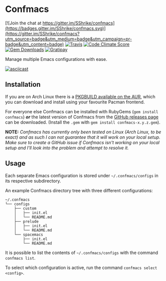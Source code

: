 # Confmacs

[![Join the chat at https://gitter.im/SShrike/confmacs](https://badges.gitter.im/SShrike/confmacs.svg)](https://gitter.im/SShrike/confmacs?utm_source=badge&utm_medium=badge&utm_campaign=pr-badge&utm_content=badge)
[![Travis](https://img.shields.io/travis/SShrike/confmacs.svg)](https://travis-ci.org/SShrike/confmacs)
[![Code Climate Score](https://img.shields.io/codeclimate/github/SShrike/confmacs.svg)](https://codeclimate.com/github/SShrike/confmacs)
[![Gem Downloads](https://img.shields.io/gem/dv/confmacs/0.2.0.svg)](https://rubygems.org/gems/confmacs)
[![Gratipay](https://img.shields.io/gratipay/SShrike.svg)](https://gratipay.com/~SShrike/)

Manage multiple Emacs configurations with ease.

[![asciicast](https://asciinema.org/a/23286.png)](https://asciinema.org/a/23286)

## Installation
If you are on Arch Linux there is a
[PKGBUILD available on the AUR](https://aur4.archlinux.org/packages/confmacs/),
which you can download and install using your favourite Pacman frontend.

For everyone else Confmacs can be installed with RubyGems
(`gem install confmacs`) _**or**_ the latest version of Confmacs from the
[GitHub releases page](https://github.com/SShrike/confmacs/releases) can be
downloaded. (Install the `.gem` with `gem install confmacs-x.y.z.gem`).

**NOTE:** *Confmacs has currently only been tested on Linux (Arch Linux, to be
  exact) and as such I can not guarantee that it will work on your local setup.
  Make sure to create a GitHub issue if Confmacs isn't working on your local
  setup and I'll look into the problem and attempt to resolve it.*

## Usage
Each separate Emacs configuration is stored under `~/.confmacs/configs` in
its respective subdirectory.

An example Confmacs directory tree with three different configurations:
```
~/.confmacs
└── configs
    ├── custom
    │   ├── init.el
    │   └── README.md
    ├── prelude
    │   ├── init.el
    │   └── README.md
    └── spacemacs
        ├── init.el
        └── README.md
```

It is possible to list the contents of `~/.confmacs/configs` with the command
`confmacs list`.

To select which configuration is active, run the command
`confmacs select <config>`.
